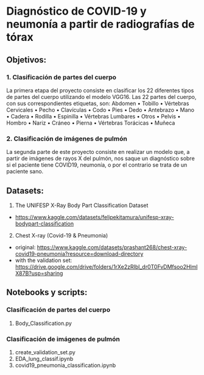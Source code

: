 # Diagnóstico de COVID-19 y neumonía a partir de radiografías de tórax

## Objetivos: 
### 1. Clasificación de partes del cuerpo
La primera etapa del proyecto consiste en clasificar los 22 diferentes tipos de partes del cuerpo utilizando el modelo VGG16. Las 22 partes del cuerpo, con sus correspondientes etiquetas, son:
  Abdomen
• Tobillo
• Vértebras Cervicales
• Pecho
• Clavículas
• Codo
• Pies
• Dedo
• Antebrazo
• Mano
• Cadera
• Rodilla
• Espinilla
• Vértebras Lumbares
• Otros
• Pelvis
• Hombro
• Nariz
• Cráneo
• Pierna
• Vértebras Torácicas
• Muñeca
### 2. Clasificación de imágenes de pulmón
La segunda parte de este proyecto consiste en realizar un modelo que, a partir de imágenes de rayos X del pulmón, nos saque un diagnóstico sobre si el paciente tiene COVID19, neumonía, o por el contrario se trata de un paciente sano. 

## Datasets: 
1. The UNIFESP X-Ray Body Part Classification Dataset
- https://www.kaggle.com/datasets/felipekitamura/unifesp-xray-bodypart-classification

2. Chest X-ray (Covid-19 & Pneumonia)
- original: https://www.kaggle.com/datasets/prashant268/chest-xray-covid19-pneumonia?resource=download-directory
- with the validation set: https://drive.google.com/drive/folders/1rXe2zRIbl_dr0T0FvDMfsoo2HlmlX87B?usp=sharing

## Notebooks y scripts: 
### Clasificación de partes del cuerpo
1. Body_Classification.py
### Clasificación de imágenes de pulmón
1. create_validation_set.py
2. EDA_lung_classif.ipynb
3. covid19_pneumonia_classification.ipynb
